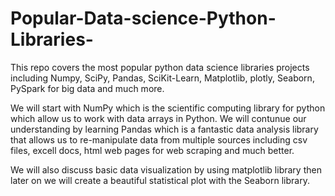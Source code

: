 # Popular-Data-science-Python-Libraries-
This repo covers the most popular python data science libraries projects including Numpy, SciPy, Pandas, SciKit-Learn, Matplotlib, plotly, Seaborn, PySpark for big data and much more.

We will start with NumPy which is the scientific computing library for python which allow us to work with data arrays in Python. We will contunue our understanding by learning Pandas which is a fantastic data analysis library that allows us to re-manipulate data from multiple sources including csv files, excell docs, html web pages for web scraping and much better. 

We will also discuss basic data visualization by using matplotlib library then later on we will create a beautiful statistical plot with the Seaborn library.
